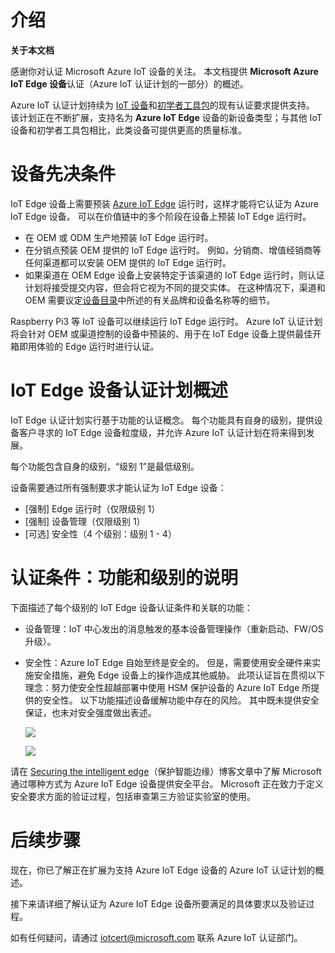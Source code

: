 # <a name="introduction"></a>介绍

**关于本文档**

感谢你对认证 Microsoft Azure IoT 设备的关注。 本文档提供 **Microsoft Azure IoT Edge 设备**认证（Azure IoT 认证计划的一部分）的概述。

Azure IoT 认证计划持续为 [IoT 设备](https://github.com/Azure/azure-iot-device-ecosystem/tree/master/iotcertification)和[初学者工具包](https://github.com/Azure/azure-iot-device-ecosystem/blob/master/kits/iotcertification/iot_certification_kit.md)的现有认证要求提供支持。 该计划正在不断扩展，支持名为 **Azure IoT Edge** 设备的新设备类型；与其他 IoT 设备和初学者工具包相比，此类设备可提供更高的质量标准。

# <a name="device-prerequisites"></a>设备先决条件

IoT Edge 设备上需要预装 [Azure IoT Edge](https://github.com/Azure/iot-edge/blob/master/README.md) 运行时，这样才能将它认证为 Azure IoT Edge 设备。  可以在价值链中的多个阶段在设备上预装 IoT Edge 运行时。

-   在 OEM 或 ODM 生产地预装 IoT Edge 运行时。
-   在分销点预装 OEM 提供的 IoT Edge 运行时。 例如，分销商、增值经销商等任何渠道都可以安装 OEM 提供的 IoT Edge 运行时。
-   如果渠道在 OEM Edge 设备上安装特定于该渠道的 IoT Edge 运行时，则认证计划将接受提交内容，但会将它视为不同的提交实体。 在这种情况下，渠道和 OEM 需要议定[设备目录](https://catalog.azureiotsolutions.com/)中所述的有关品牌和设备名称等的细节。

Raspberry Pi3 等 IoT 设备可以继续运行 IoT Edge 运行时。 Azure IoT 认证计划将会针对 OEM 或渠道控制的设备中预装的、用于在 IoT Edge 设备上提供最佳开箱即用体验的 Edge 运行时进行认证。

# <a name="iot-edge-device-certification-program-overview"></a>IoT Edge 设备认证计划概述

IoT Edge 认证计划实行基于功能的认证概念。 每个功能具有自身的级别，提供设备客户寻求的 IoT Edge 设备粒度级，并允许 Azure IoT 认证计划在将来得到发展。

每个功能包含自身的级别，“级别 1”是最低级别。 

设备需要通过所有强制要求才能认证为 IoT Edge 设备：

-   [强制] Edge 运行时（仅限级别 1）
-   [强制] 设备管理（仅限级别 1）
-   [可选] 安全性（4 个级别：级别 1 - 4）

# <a name="certification-criteria-description-of-capabilities-and-levels"></a>认证条件：功能和级别的说明

下面描述了每个级别的 IoT Edge 设备认证条件和关联的功能：

-   设备管理：IoT 中心发出的消息触发的基本设备管理操作（重新启动、FW/OS 升级）。

-   安全性：Azure IoT Edge 自始至终是安全的。  但是，需要使用安全硬件来实施安全措施，避免 Edge 设备上的操作造成其他威胁。  此项认证旨在贯彻以下理念：努力使安全性超越部署中使用 HSM 保护设备的 Azure IoT Edge 所提供的安全性。 以下功能描述设备缓解功能中存在的风险。 其中既未提供安全保证，也未对安全强度做出表述。 

    ![](images/1.PNG)


    ![](images/2.PNG)

请在 [Securing the intelligent edge](https://azure.microsoft.com/en-us/blog/securing-the-intelligent-edge/)（保护智能边缘）博客文章中了解 Microsoft 通过哪种方式为 Azure IoT Edge 设备提供安全平台。 Microsoft 正在致力于定义安全要求方面的验证过程，包括审查第三方验证实验室的使用。

# <a name="next-steps"></a>后续步骤

现在，你已了解正在扩展为支持 Azure IoT Edge 设备的 Azure IoT 认证计划的概述。

接下来请详细了解认证为 Azure IoT Edge 设备所要满足的具体要求以及验证过程。 

如有任何疑问，请通过 [iotcert@microsoft.com](mailto:iotcert@microsoft.com) 联系 Azure IoT 认证部门。

